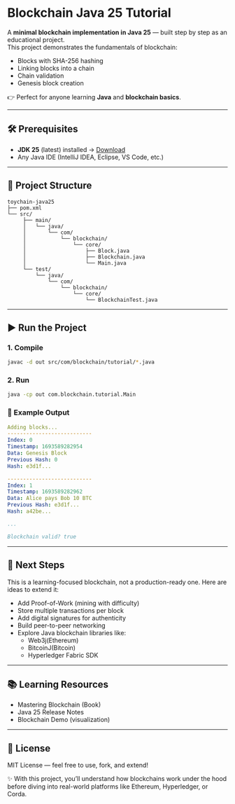 # Blockchain Java 25 Tutorial

A **minimal blockchain implementation in Java 25** — built step by step as an educational project.  
This project demonstrates the fundamentals of blockchain:  
- Blocks with SHA-256 hashing  
- Linking blocks into a chain  
- Chain validation  
- Genesis block creation  

👉 Perfect for anyone learning **Java** and **blockchain basics**.  

---

## 🛠 Prerequisites
- **JDK 25** (latest) installed → [Download](https://jdk.java.net/25/)  
- Any Java IDE (IntelliJ IDEA, Eclipse, VS Code, etc.)  

---

## 📂 Project Structure
```
toychain-java25
├── pom.xml
└── src/
     ├── main/
     │   └── java/
     │       └── com/
     │           └── blockchain/
     │               └── core/
     │                   ├── Block.java
     │                   ├── Blockchain.java
     │                   └── Main.java
     └── test/
         └── java/
             └── com/
                 └── blockchain/
                     └── core/
                         └── BlockchainTest.java
```

---

## ▶️ Run the Project

### 1. Compile
```bash
javac -d out src/com/blockchain/tutorial/*.java
```

### 2. Run
```bash
java -cp out com.blockchain.tutorial.Main
```

### 📖 Example Output
```yaml
Adding blocks...
---------------------------
Index: 0
Timestamp: 1693589282954
Data: Genesis Block
Previous Hash: 0
Hash: e3d1f...

---------------------------
Index: 1
Timestamp: 1693589282962
Data: Alice pays Bob 10 BTC
Previous Hash: e3d1f...
Hash: a42be...

...

Blockchain valid? true
```

---

## 🚀 Next Steps

This is a learning-focused blockchain, not a production-ready one.
Here are ideas to extend it:

  + Add Proof-of-Work (mining with difficulty)
  + Store multiple transactions per block
  + Add digital signatures for authenticity
  + Build peer-to-peer networking
  + Explore Java blockchain libraries like:
    + Web3j(Ethereum)
    + BitcoinJ(Bitcoin)
    + Hyperledger Fabric SDK

---

## 📚 Learning Resources

  + Mastering Blockchain (Book)
  + Java 25 Release Notes
  + Blockchain Demo (visualization)

---

## 📜 License
MIT License — feel free to use, fork, and extend!

✨ With this project, you’ll understand how blockchains work under the hood before diving into real-world platforms like Ethereum, Hyperledger, or Corda.
